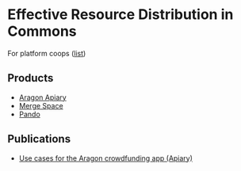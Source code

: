 # Effective Resource Distribution in Commons

For platform coops \([list](https://platform.coop/directory)\)

## **Products**

* [Aragon Apiary](aragon-apiary.md)
* [Merge Space](merge-space-overview.md)
* [Pando](https://medium.com/pando-network)

## Publications

* [Use cases for the Aragon crowdfunding app \(Apiary\)](../how-to-track-document-versions-and-signers-on-the-blockchain.md)

